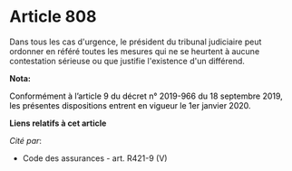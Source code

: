 # Article 808

Dans tous les cas d'urgence, le président du tribunal judiciaire peut ordonner en référé toutes les mesures qui ne se
heurtent à aucune contestation sérieuse ou que justifie l'existence d'un différend.

**Nota:**

<font color="black">Conformément à l’article 9 du décret n° 2019-966 du 18 septembre 2019, les présentes dispositions entrent
en vigueur le 1er janvier 2020.</font>

**Liens relatifs à cet article**

_Cité par_:

  - Code des assurances - art. R421-9 (V)
